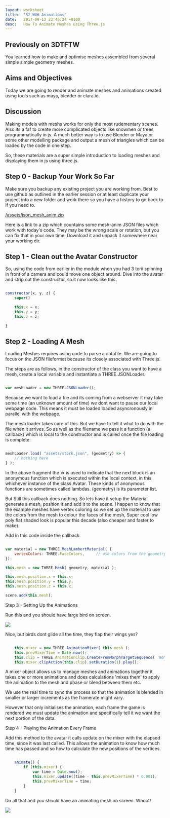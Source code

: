 ```yaml
---
layout: worksheet
title:  "S2 W06 Animations"
date:   2017-09-13 23:46:24 +0100
desc:   How To Animate Meshes using Three.js
---
```


## Previously on 3DTFTW

You learned how to make and optimise meshes assembled from several simple simple geometry meshes.

## Aims and Objectives

Today we are going to render and animate meshes and animations created using tools such as maya, blender or clara.io.

## Discussion

Making models with meshs works for only the most rudementary scenes. Also its a faf to create more complicated objects like snowmen or trees programmatically in js. A much better way is to use Blender or Maya or some other modelling package and output a mesh of triangles which can be loaded by the code in one step.

So, these materials are a super simple introduction to loading meshes and displaying them in js using three.js.

## Step 0 - Backup Your Work So Far

Make sure you backup any existing project you are working from. Best to use github as outlined in the earlier session or at least duplicate your project into a new folder and work there so you have a history to go back to if you need to.

[/assets/json_mesh_anim.zip](../../assets/json_mesh_anim.zip "Download Me Now")

Here is a link to a zip which countains some mesh-anim JSON files which work with today's code. They may be the wrong scale or rotation, but you can fix that in your own time. Download it and unpack it somewhere near your working dir.


## Step 1 - Clean out the Avatar Constructor

So, using the code from earlier in the module when you had 3 torii spinning in front of a camera and could move one object around. Dive into the avatar and strip out the constructor, so it now looks like this.

~~~ javascript

constructor(x, y, z) {
    super()

    this.x = x;
    this.y = y;
    this.z = z;

}

~~~

## Step 2 - Loading A Mesh

Loading Meshes requires using code to parse a datafile. We are going to focus on the JSON fileformat because its closely associated with Three.js.

The steps are as follows, in the constructor of the class you want to have a mesh, create a local variable and instantiate a THREE.JSONLoader.

~~~ javascript

var meshLoader = new THREE.JSONLoader();

~~~

Because we want to load a file and its coming from a webserver it may take some time (an unknown amount of time) we dont want to pause our local webpage code. This means it must be loaded loaded asyncronously in parallel with the webpage.

The mesh loader takes care of this. But we have to tell it what to do with the file when it arrives. So as well as the filename we pass it a function (a callback) which is local to the constructor and is called once the file loading is complete.

~~~ javascript

meshLoader.load( "assets/stork.json", (geometry) => {
    // nothing here
} );

~~~

In the above fragment the => is used to indicate that the next block is an anonymous function which is executed within the local context, in this whichever instance of the class Avatar. These kinds of anonymous functions are sometimes called lambdas. (geometry) is its parameter list.

But Still this callback does nothing. So lets have it setup the Material, generate a mesh, position it and add it to the scene. I happen to know that the example meshes have vertex coloring so we set up the material to use the colors from the mesh to colour the faces of the mesh, Super cool low poly flat shaded look is popular this decade (also cheaper and faster to make).

Add in this code inside the callback.

~~~ javascript

var material = new THREE.MeshLambertMaterial( {
    vertexColors: THREE.FaceColors,     // use colors from the geometry
});

this.mesh = new THREE.Mesh( geometry, material );

this.mesh.position.x = this.x;
this.mesh.position.y = this.y;
this.mesh.position.z = this.z;

scene.add(this.mesh);

~~~

Step 3 - Setting Up the Animations

Run this and you should have large bird on screen.

![](../../assets/staticbird.png)

Nice, but birds dont glide all the time, they flap their wings yes?

~~~ javascript

    this.mixer = new THREE.AnimationMixer( this.mesh );
    this.prevMixerTime = Date.now();
    this.clip = THREE.AnimationClip.CreateFromMorphTargetSequence( 'motion', geometry.morphTargets, 30 );
    this.mixer.clipAction(this.clip).setDuration(1).play();

~~~

A mixer object allows us to manage meshes and animations together it takes one or more animations and does calculations 'mixes them' to apply the animation to the mesh and phase or blend between them etc.

 We use the real time to sync the process so that the animation is blended in smaller or larger increments as the framerate might vary.

However that only initialises the animation, each frame the game is rendered we must update the animation and specifically tell it we want the next portion of the data.

Step 4 - Playing the Animation Every Frame

Add this method to the avatar it calls update on the mixer with the elapsed time, since it was last called. This allows the animation to know how much time has passed and so how to calculate the new positions of the vertices.

~~~ javascript

    animate() {
        if (this.mixer) {
            var time = Date.now();
            this.mixer.update((time - this.prevMixerTime) * 0.001);
            this.prevMixerTime = time;
        }
    }

~~~

Do all that and you should have an animating mesh on screen. Whoot!


![](../../assets/flappybird.png)
